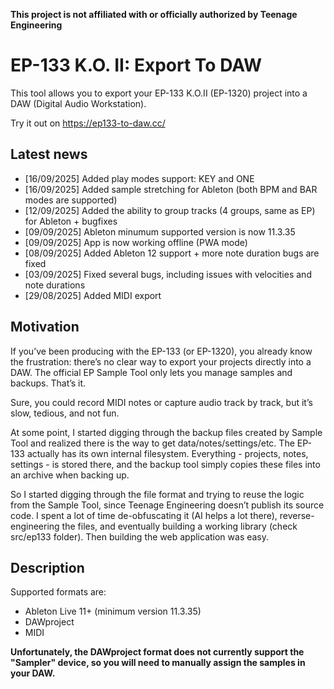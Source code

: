 **This project is not affiliated with or officially authorized by Teenage Engineering**

# EP-133 K.O. II: Export To DAW

This tool allows you to export your EP-133 K.O.II (EP-1320) project into a DAW (Digital Audio Workstation).

Try it out on https://ep133-to-daw.cc/

## Latest news

- [16/09/2025] Added play modes support: KEY and ONE
- [16/09/2025] Added sample stretching for Ableton (both BPM and BAR modes are supported)
- [12/09/2025] Added the ability to group tracks (4 groups, same as EP) for Ableton + bugfixes
- [09/09/2025] Ableton minumum supported version is now 11.3.35
- [09/09/2025] App is now working offline (PWA mode)
- [08/09/2025] Added Ableton 12 support + more note duration bugs are fixed
- [03/09/2025] Fixed several bugs, including issues with velocities and note durations
- [29/08/2025] Added MIDI export


## Motivation

If you’ve been producing with the EP-133 (or EP-1320), you already know the frustration: there’s no clear way to export your projects directly into a DAW.
The official EP Sample Tool only lets you manage samples and backups. That’s it.

Sure, you could record MIDI notes or capture audio track by track, but it’s slow, tedious, and not fun.

At some point, I started digging through the backup files created by Sample Tool and realized there is the way to get data/notes/settings/etc. The EP-133 actually has its own internal filesystem. Everything - projects, notes, settings - is stored there, and the backup tool simply copies these files into an archive when backing up.

So I started digging through the file format and trying to reuse the logic from the Sample Tool, since Teenage Engineering doesn’t publish its source code.
I spent a lot of time de-obfuscating it (AI helps a lot there), reverse-engineering the files, and eventually building a working library (check src/ep133 folder).
Then building the web application was easy.

## Description

Supported formats are:

- Ableton Live 11+ (minimum version 11.3.35)
- DAWproject
- MIDI

**Unfortunately, the DAWproject format does not currently support the "Sampler" device, so you will need to manually assign the samples in your DAW.**

